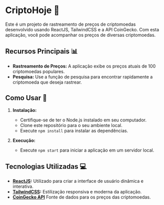 # CriptoHoje 🚀

Este é um projeto de rastreamento de preços de criptomoedas desenvolvido usando ReactJS, TailwindCSS e a API CoinGecko. Com esta aplicação, você pode acompanhar os preços de diversas criptomoedas.

## Recursos Principais 📊

- **Rastreamento de Preços:** A aplicação exibe os preços atuais de 100 criptomoedas populares.
- **Pesquisa:** Use a função de pesquisa para encontrar rapidamente a criptomoeda que deseja rastrear.

## Como Usar 🤔

1. **Instalação:**
   - Certifique-se de ter o Node.js instalado em seu computador.
   - Clone este repositório para o seu ambiente local.
   - Execute `npm install` para instalar as dependências.

2. **Execução:**
   - Execute `npm start` para iniciar a aplicação em um servidor local.

## Tecnologias Utilizadas 💻

- **[ReactJS](https://react.dev/):** Utilizado para criar a interface de usuário dinâmica e interativa.
- **[TailwindCSS](https://tailwindcss.com/):** Estilização responsiva e moderna da aplicação.
- **[CoinGecko API](https://www.coingecko.com/pt/api)** Fonte de dados para os preços das criptomoedas.

